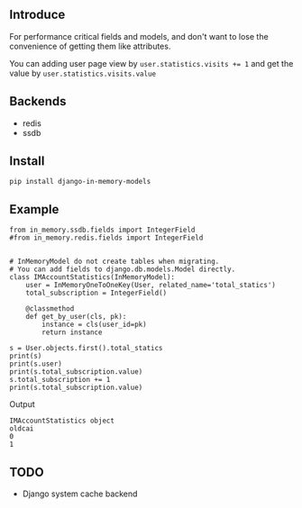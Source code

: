 ## Introduce
For performance critical fields and models, and don't want to lose the convenience of getting them like attributes.

You can adding user page view by `user.statistics.visits += 1` and get the value by `user.statistics.visits.value
`
 
## Backends

- redis
- ssdb

## Install
`pip install django-in-memory-models`


## Example

```
from in_memory.ssdb.fields import IntegerField
#from in_memory.redis.fields import IntegerField


# InMemoryModel do not create tables when migrating.
# You can add fields to django.db.models.Model directly.
class IMAccountStatistics(InMemoryModel):
    user = InMemoryOneToOneKey(User, related_name='total_statics')
    total_subscription = IntegerField()

    @classmethod
    def get_by_user(cls, pk):
        instance = cls(user_id=pk)
        return instance

s = User.objects.first().total_statics
print(s)
print(s.user)
print(s.total_subscription.value)
s.total_subscription += 1
print(s.total_subscription.value)
```

Output

```
IMAccountStatistics object
oldcai
0
1
```

## TODO

- Django system cache backend
